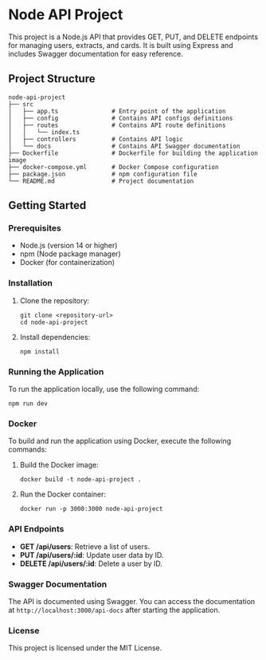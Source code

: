 # Node API Project

This project is a Node.js API that provides GET, PUT, and DELETE endpoints for managing users, extracts, and cards. It is built using Express and includes Swagger documentation for easy reference.

## Project Structure

```
node-api-project
├── src
│   ├── app.ts               # Entry point of the application
│   ├── config               # Contains API configs definitions
│   ├── routes               # Contains API route definitions
│   │   └── index.ts
│   ├── controllers          # Contains API logic
│   └── docs                 # Contains API Swagger documentation
├── Dockerfile               # Dockerfile for building the application image
├── docker-compose.yml       # Docker Compose configuration
├── package.json             # npm configuration file
└── README.md                # Project documentation
```

## Getting Started

### Prerequisites

- Node.js (version 14 or higher)
- npm (Node package manager)
- Docker (for containerization)

### Installation

1. Clone the repository:
   ```
   git clone <repository-url>
   cd node-api-project
   ```

2. Install dependencies:
   ```
   npm install
   ```

### Running the Application

To run the application locally, use the following command:
```
npm run dev
```

### Docker

To build and run the application using Docker, execute the following commands:

1. Build the Docker image:
   ```
   docker build -t node-api-project .
   ```

2. Run the Docker container:
   ```
   docker run -p 3000:3000 node-api-project
   ```

### API Endpoints

- **GET /api/users**: Retrieve a list of users.
- **PUT /api/users/:id**: Update user data by ID.
- **DELETE /api/users/:id**: Delete a user by ID.

### Swagger Documentation

The API is documented using Swagger. You can access the documentation at `http://localhost:3000/api-docs` after starting the application.

### License

This project is licensed under the MIT License.